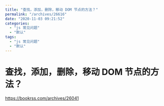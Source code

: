 ```yaml
---
title: "查找，添加，删除，移动 DOM 节点的方法？"
permalink: "/archives/26616"
date: "2020-11-03 09:21:52"
categories: 
  - "js 常见问题"
  - "默认"
tags: 
  - "js 常见问题"
  - "默认"
---
```


# 查找，添加，删除，移动 DOM 节点的方法？

https://bookrss.com/archives/26041
